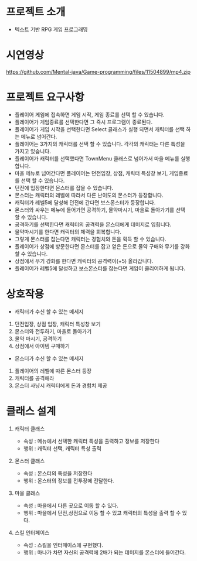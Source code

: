# 프로젝트 소개

- 텍스트 기반 RPG 게임 프로그래밍

# 시연영상
https://github.com/Mental-java/Game-programming/files/11504899/mp4.zip

# 프로젝트 요구사항

- 플레이어 게임에 접속하면 게임 시작, 게임 종료를 선택 할 수 있습니다.
- 플레이어가 게임종료를 선택한다면 그 즉시 프로그램이 종료된다.
- 플레이어가 게임 시작을 선택한다면 Select 클래스가 실행 되면서 캐릭터를 선택 하는 메뉴로 넘어간다.
- 플레이어는 3가지의 캐릭터를 선택 할 수 있습니다. 각각의 캐릭터는 다른 특성을 가지고 있습니다.
- 플레이어가 캐릭터를 선택했다면 TownMenu 클래스로 넘어가서 마을 메뉴를 실행합니다.
- 마을 메뉴로 넘어간다면 플레이어는 던전입장, 상점, 캐릭터 특성창 보기, 게임종료를 선택 할 수 있습니다.
- 던전에 입장한다면 몬스터를 잡을 수 있습니다.
- 몬스터는 캐릭터의 레벨에 따라서 다른 난이도의 몬스터가 등장합니다.
- 캐릭터가 레벨5에 달성해 던전에 간다면 보스몬스터가 등장합니다.
- 몬스터와 싸우는 메뉴에 들어가면 공격하기, 물약마시기, 마을로 돌아가기를 선택 할 수 있습니다.
- 공격하기를 선택한다면 캐릭터의 공격력을 몬스터에게 데미지로 입힙니다.
- 물약마시기를 한다면 캐릭터의 체력을 회복합니다.
- 그렇게 몬스터를 잡는다면 캐릭터는 경험치와 돈을 획득 할 수 있습니다.
- 플레이어가 상점에 방문한다면 몬스터를 잡고 얻은 돈으로 물약 구매와 무기를 강화 할 수 있습니다.
- 상점에서 무기 강화를 한다면 캐릭터의 공격력이(+5) 올라갑니다.
- 플레이어가 레벨5에 달성하고 보스몬스터를 잡는다면 게임이 클리어하게 됩니다.


# 상호작용

- 캐릭터가 수신 할 수 있는 메세지

1. 던전입장, 상점 입장, 캐릭터 특성창 보기
2. 몬스터와 전투하기, 마을로 돌아가기
3. 물약 마시기, 공격하기
4. 상점에서 아이템 구매하기

- 몬스터가 수신 할 수 있는 메세지

1. 플레이어의 레벨에 따른 몬스터 등장
2. 캐릭터를 공격해라
3. 몬스터 사냥시 캐릭터에게 돈과 경험치 제공


# 클래스 설계

1. 캐릭터 클래스
    - 속성 : 메뉴에서 선택한 캐릭터 특성을 출력하고 정보를 저장한다
    - 행위 : 캐릭터 선택, 캐릭터 특성 출력

2. 몬스터 클래스
    - 속성 : 몬스터의 특성을 저장한다
    - 행위 : 몬스터의 정보를 전투장에 전달한다.

3. 마을 클래스
    - 속성 : 마을에서 다른 곳으로 이동 할 수 있다.
    - 행위 : 마을에서 던전,상점으로 이동 할 수 있고 캐릭터의 특성을 출력 할 수 있다.
   
4. 스킬 인터페이스
   - 속성 : 스킬을 인터페이스에 구현했다.
   - 행위 : 마나가 차면 자신의 공격력에 2배가 되는 데미지를 몬스터에 들어간다.
